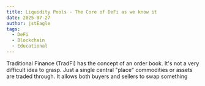 ```yaml
---
title: Liquidity Pools - The Core of DeFi as we know it
date: 2025-07-27
author: jstEagle
tags:
  - DeFi
  - Blockchain
  - Educational
---
```

Traditional Finance (TradFi) has the concept of an order book. It's not a very difficult idea to grasp. Just a single central "place" commodities or assets are traded through. It allows both buyers and sellers to swap something